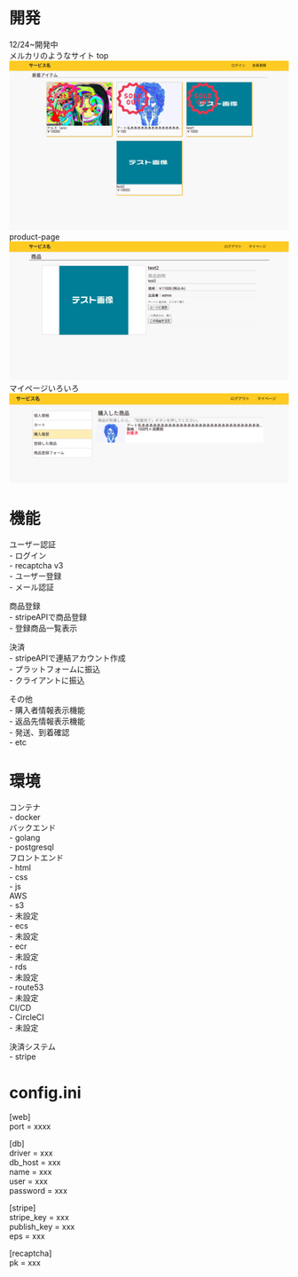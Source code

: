 # 開発
12/24~開発中  
メルカリのようなサイト
top  
![](/src/app/static/img/ui/top.png)
product-page  
![](/src/app/static/img/ui/product.png)
マイページいろいろ  
![](/src/app/static/img/ui/hist.png)



# 機能
ユーザー認証  
    - ログイン  
        - recaptcha v3  
    - ユーザー登録  
        - メール認証  

商品登録  
    - stripeAPIで商品登録  
    - 登録商品一覧表示  

決済  
    - stripeAPIで連結アカウント作成  
    - プラットフォームに振込  
    - クライアントに振込  

その他  
    - 購入者情報表示機能  
    - 返品先情報表示機能  
    - 発送、到着確認  
    - etc  
  


# 環境
コンテナ  
    - docker  
バックエンド  
    - golang  
    - postgresql  
フロントエンド  
    - html  
    - css  
    - js  
AWS  
    - s3  
        - 未設定  
    - ecs  
        - 未設定  
    - ecr  
        - 未設定  
    - rds  
        - 未設定  
    - route53  
        - 未設定  
CI/CD  
    - CircleCI  
        - 未設定  

決済システム  
    - stripe    
  
# config.ini
  
[web]  
port = xxxx  
  
[db]  
driver = xxx  
db_host = xxx  
name = xxx  
user = xxx  
password = xxx  
  
[stripe]  
stripe_key = xxx  
publish_key = xxx  
eps = xxx  

[recaptcha]  
pk = xxx   